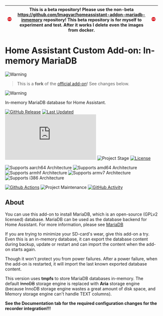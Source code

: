 
| <img src="https://github.com/lmagyar/homeassistant-addon-mariadb-inmemory-beta/raw/master/images/stop_sign.png" title="Stop"> | This is a beta repository! Please use the non-beta https://github.com/lmagyar/homeassistant-addon-mariadb-inmemory repository! This beta repository is for myself to experiment and test. After it works I delete even the images from docker. | <img src="https://github.com/lmagyar/homeassistant-addon-mariadb-inmemory-beta/raw/master/images/stop_sign.png" title="Stop"> |
| --- | --- | --- |

# Home Assistant Custom Add-on: In-memory MariaDB

![Warning][warning_stripe]

> This is a **fork** of the [official add-on][official_addon]! See changes below.

![Warning][warning_stripe]

In-memory MariaDB database for Home Assistant.

[![GitHub Release][releases-shield]][releases]
[![Last Updated][updated-shield]][updated]
![Reported Installations][installations-shield]
![Project Stage][project-stage-shield]
[![License][license-shield]][licence]

![Supports aarch64 Architecture][aarch64-shield]
![Supports amd64 Architecture][amd64-shield]
![Supports armhf Architecture][armhf-shield]
![Supports armv7 Architecture][armv7-shield]
![Supports i386 Architecture][i386-shield]

[![Github Actions][github-actions-shield]][github-actions]
![Project Maintenance][maintenance-shield]
[![GitHub Activity][commits-shield]][commits]

## About

You can use this add-on to install MariaDB, which is an open-source (GPLv2 licensed) database.  MariaDB can be used as the database backend for Home Assistant. For more information, please see [MariaDB][mariadb]

If you are trying to minimize your SD-card's wear, give this add-on a try. Even this is an in-memory database, it can export the database content during backup, update or restart and can import the content when the add-on starts again.

Though it won't protect you from power failures. After a power failure, when the add-on is restarted, it will import the last known exported database content.

This version uses **tmpfs** to store MariaDB databases in-memory. The default ~~InnoDB~~ storage engine is replaced with **Aria** storage engine (because InnoDB storage engine wastes a great amount of disk space, and Memory storage engine can't handle TEXT columns).

**See the Documentation tab for the required configuration changes for the recorder integration!!!**

[aarch64-shield]: https://img.shields.io/badge/aarch64-yes-green.svg
[amd64-shield]: https://img.shields.io/badge/amd64-yes-green.svg
[armhf-shield]: https://img.shields.io/badge/armhf-yes-green.svg
[armv7-shield]: https://img.shields.io/badge/armv7-yes-green.svg
[i386-shield]: https://img.shields.io/badge/i386-yes-green.svg
[commits-shield]: https://img.shields.io/github/commit-activity/y/lmagyar/homeassistant-addon-mariadb-inmemory.svg
[commits]: https://github.com/lmagyar/homeassistant-addon-mariadb-inmemory/commits/master
[github-actions-shield]: https://github.com/lmagyar/homeassistant-addon-mariadb-inmemory/workflows/Publish/badge.svg
[github-actions]: https://github.com/lmagyar/homeassistant-addon-mariadb-inmemory/actions
[installations-shield]: https://img.shields.io/badge/dynamic/json?label=reported%20installations&query=$[%2745207088_mariadb%27].total&url=https%3A%2F%2Fanalytics.home-assistant.io%2Faddons.json
[license-shield]: https://img.shields.io/github/license/lmagyar/homeassistant-addon-mariadb-inmemory.svg
[licence]: https://github.com/lmagyar/homeassistant-addon-mariadb-inmemory/blob/master/LICENSE
[maintenance-shield]: https://img.shields.io/maintenance/yes/2022.svg
[project-stage-shield]: https://img.shields.io/badge/project%20stage-custom-orange.svg
[releases-shield]: https://img.shields.io/github/tag/lmagyar/homeassistant-addon-mariadb-inmemory.svg?label=release
[releases]: https://github.com/lmagyar/homeassistant-addon-mariadb-inmemory/tags
[updated-shield]: https://img.shields.io/github/last-commit/lmagyar/homeassistant-addon-mariadb-inmemory/master?label=updated
[updated]: https://github.com/lmagyar/homeassistant-addon-mariadb-inmemory/commits/master
[mariadb]: https://mariadb.com
[warning_stripe]: https://github.com/lmagyar/homeassistant-addon-mariadb-inmemory/raw/master/images/warning_stripe_wide.png
[official_addon]: https://github.com/home-assistant/addons/tree/master/mariadb
